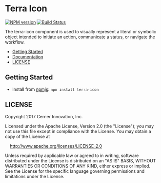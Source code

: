 # Terra Icon


[![NPM version](https://badgen.net/npm/v/terra-icon)](https://www.npmjs.org/package/terra-icon)
[![Build Status](https://badgen.net/travis/cerner/terra-core)](https://travis-ci.org/cerner/terra-core)

The terra-icon component is used to visually represent a literal or symbolic object intended to initiate an action, communicate a status, or navigate the workflow.

- [Getting Started](#getting-started)
- [Documentation](https://github.com/cerner/terra-core/tree/master/packages/terra-icon/docs)
- [LICENSE](#license)

## Getting Started

- Install from [npmjs](https://www.npmjs.com): `npm install terra-icon`

## LICENSE

Copyright 2017 Cerner Innovation, Inc.

Licensed under the Apache License, Version 2.0 (the "License"); you may not use this file except in compliance with the License. You may obtain a copy of the License at

&nbsp;&nbsp;&nbsp;&nbsp;http://www.apache.org/licenses/LICENSE-2.0

Unless required by applicable law or agreed to in writing, software distributed under the License is distributed on an "AS IS" BASIS, WITHOUT WARRANTIES OR CONDITIONS OF ANY KIND, either express or implied. See the License for the specific language governing permissions and limitations under the License.

